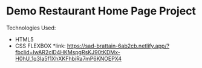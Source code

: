 # Demo Restaurant Home Page Project



Technologies Used:

* HTML5
* CSS FLEXBOX
*link: https://sad-brattain-6ab2cb.netlify.app/?fbclid=IwAR2clD4HKMspgRsKJ90tKDMx-H0hU_1q3Ia5f1XhXKFhbiRa7mP6KNOEPX4
